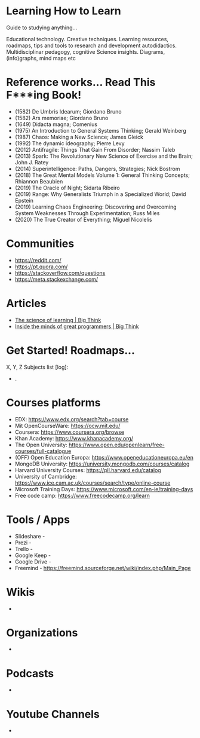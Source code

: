 # Learning How to Learn
Guide to studying anything... 

Educational technology. Creative techniques. Learning resources, roadmaps, tips and tools to research and development autodidactics. Multidisciplinar pedagogy, cognitive Science insights. Diagrams, (info)graphs, mind maps etc

# Reference works... Read This F***ing Book!
- (1582) De Umbris Idearum; Giordano Bruno
- (1582) Ars memoriae; Giordano Bruno
- (1649) Didacta magna; Comenius 
- (1975) An Introduction to General Systems Thinking; Gerald Weinberg
- (1987) Chaos: Making a New Science; James Gleick
- (1992) The dynamic ideography; Pierre Levy 
- (2012) Antifragile: Things That Gain From Disorder; Nassim Taleb
- (2013) Spark: The Revolutionary New Science of Exercise and the Brain; John J. Ratey
- (2014) Superintelligence: Paths, Dangers, Strategies; Nick Bostrom
- (2018) The Great Mental Models Volume 1: General Thinking Concepts; Rhiannon Beaubien
- (2019) The Oracle of Night; Sidarta Ribeiro
- (2019) Range: Why Generalists Triumph in a Specialized World; David Epstein
- (2019) Learning Chaos Engineering: Discovering and Overcoming System Weaknesses Through Experimentation; Russ Miles
- (2020) The True Creator of Everything; Miguel Nicolelis 

# Communities
- https://reddit.com/
- https://pt.quora.com/
- https://stackoverflow.com/questions
- https://meta.stackexchange.com/

# Articles
- [The science of learning | Big Think](https://www.youtube.com/playlist?list=PL5uULy4b0kV4M0zlwaRUdSGbReW6eJ2S2)
- [Inside the minds of great programmers | Big Think](https://www.youtube.com/playlist?list=PL5uULy4b0kV5jQOf6XEgfghOWN-PQISwT)

# Get Started! Roadmaps...
X, Y, Z
Subjects list [log]:
- .

# Courses platforms
- EDX: https://www.edx.org/search?tab=course
- Mit OpenCourseWare: https://ocw.mit.edu/
- Coursera: https://www.coursera.org/browse
- Khan Academy: https://www.khanacademy.org/
- The Open University: https://www.open.edu/openlearn/free-courses/full-catalogue
- (OFF) Open Education Europa: https://www.openeducationeuropa.eu/en
- MongoDB University: https://university.mongodb.com/courses/catalog
- Harvard University Courses: https://pll.harvard.edu/catalog
- University of Cambridge: https://www.ice.cam.ac.uk/courses/search/type/online-course
- Microsoft Training Days: https://www.microsoft.com/en-ie/training-days
- Free code camp: https://www.freecodecamp.org/learn

# Tools / Apps
- Slideshare - 
- Prezi - 
- Trello - 
- Google Keep - 
- Google Drive - 
- Freemind - https://freemind.sourceforge.net/wiki/index.php/Main_Page

# Wikis
- 

# Organizations
- 

# Podcasts
- 

# Youtube Channels
- 

